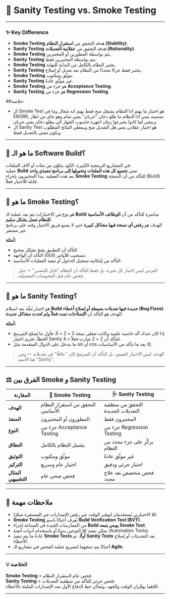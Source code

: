 # 🧪 Sanity Testing vs. Smoke Testing  


---

### ✨ **Key Difference**
- **Smoke Testing** هدفه التحقق من **استقرار النظام (Stability)**.  
- **Sanity Testing** هدفه التحقق من **عقلانية التعديلات (Rationality)**.  
- **Smoke Testing** يتم بواسطة المطورين أو المختبرين.  
- **Sanity Testing** يتم بواسطة المختبرين فقط.  
- **Smoke Testing** يختبر النظام بالكامل من البداية للنهاية.  
- **Sanity Testing** يختبر فقط جزءًا محددًا من النظام بعد تعديل أو إصلاح.  
- **Smoke Testing** موثّق ومكتوب.  
- **Sanity Testing** غير موثّق عادةً.  
- **Smoke Testing** هو جزء من **Acceptance Testing**.  
- **Sanity Testing** هو جزء من **Regression Testing**.  

##خلاصة:
- ال Smoke Test هو اختبار ما بهتم اذا النظام بشتغل صح فقط بهتم انه شغال وما في ERORR, تسميته يعني اذا النظام ما طلع دحان "خربان" يعني تمام وهو جاي من اطار برمجي لما كانوا يخترعوا زمان اجهزة حاسوب الجهاز الي بطلع دخان يعني خربان
- ال Sanity Test هو اختبار عقلاني يعني هل التعديل صح وبيعطي النتائج المطلوب وبكون معني بالتعديل فقط
---

## 🔧 ما هو الـ Software Build؟
في المشاريع البرمجية الكبيرة، الكود يتكوّن من مئات أو آلاف الملفات.  
عملية **Build** تعني **تجميع كل هذه الملفات وتحويلها إلى برنامج تنفيذي واحد**.  
بعد هذه العملية، يبدأ المختبرون بإجراء **Smoke Testing** للتأكد من أن النسخة (Build) قابلة للاختبار فعلاً.

---

## 🚬 ما هو Smoke Testing؟
هو نوع من الاختبارات يتم بعد عملية الـ **Build** مباشرة للتأكد من أن **الوظائف الأساسية للنظام تعمل بشكل سليم**.  
الهدف هو **رفض أي نسخة فيها مشاكل كبيرة** حتى لا يضيع فريق الاختبار وقته على برنامج غير مستقر.

**أمثلة:**
- التأكد أن التطبيق يفتح بشكل صحيح.  
- التأكد أن الواجهة (GUI) تستجيب للأوامر.  
- التأكد من إمكانية تسجيل الدخول أو تنفيذ العمليات الأساسية.  

> الغرض ليس اختبار كل شيء، بل فقط التأكد أن النظام "قابل للتنفس" — مثل فحص عام قبل الفحوصات التفصيلية.

---

## 🧠 ما هو Sanity Testing؟
هو اختبار يُنفَّذ بعد استلام **Build جديدة فيها تعديلات بسيطة أو إصلاح أخطاء (Bug Fixes)**.  
الهدف هو التأكد أن **الإصلاحات تمت فعلاً ولم تُحدث مشاكل جديدة**.

**أمثلة:**
- إذا كان عندك آلة حاسبة علمية وكانت تعطي نتيجة 2 + 2 = 5، فأول ما يُصلح المبرمج الخطأ، تجري اختبار Sanity لتتأكد أن 2 + 2 صارت فعلاً = 4.  
- ما بتدخل على الدوال المتقدمة مثل sin أو cos إلا بعد ما تتأكد من الأساسيات.  

> الهدف ليس الاختبار العميق، بل التأكد أن المبرمج كان "عاقلًا" في تعديلاته — ومن هنا الاسم "Sanity".

---

## ⚖️ الفرق بين Smoke و Sanity Testing

| المقارنة | 🧯 Smoke Testing | 🩺 Sanity Testing |
|-----------|-----------------|------------------|
| **الهدف** | التحقق من استقرار النظام الأساسي | التحقق من منطقية التعديلات الجديدة |
| **المنفذ** | المطورون أو المختبرون | المختبرون فقط |
| **النوع** | جزء من Acceptance Testing | جزء من Regression Testing |
| **النطاق** | يشمل النظام بالكامل | يركّز على جزء محدد من النظام |
| **التوثيق** | موثّق ومكتوب | غير موثّق عادةً |
| **التركيز** | اختبار عام وسريع | اختبار جزئي ودقيق |
| **المثال التشبيهي** | فحص صحي عام | فحص متخصص بعد علاج محدد |

---

## 📝 ملاحظات مهمة
- كلا الاختبارين يُستخدمان لتوفير الوقت عبر رفض الإصدارات غير المستقرة مبكرًا.  
- **Smoke Testing** يُعرف أحيانًا باسم **Build Verification Test (BVT)**.  
- من الممارسات الجيدة في الصناعة إجراء **Build يومي يتبعه Smoke Test**.  
- يمكن تنفيذ كلا النوعين يدويًا أو باستخدام أدوات أتمتة (Automation Tools).  
- عادةً ما يتم تنفيذ **Smoke Tests أولًا**، ثم **Sanity Tests** بعد التحديثات أو إصلاح الأخطاء.  
- أحيانًا يتم دمجهما لتسريع عملية الفحص في مشاريع الـ **Agile**.

---

### 💡 الخلاصة
**Smoke Testing** = فحص عام لاستقرار النظام.  
**Sanity Testing** = فحص جزئي للتأكد من منطقية التعديلات.  
كلاهما يوفّران الوقت والجهد، ويُعدّان خط الدفاع الأول ضد الإصدارات المليئة بالأخطاء.

---
